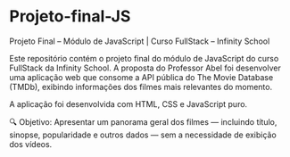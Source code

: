 # Projeto-final-JS
Projeto Final – Módulo de JavaScript | Curso FullStack – Infinity School

Este repositório contém o projeto final do módulo de JavaScript do curso FullStack da Infinity School. A proposta do Professor Abel foi desenvolver uma aplicação web que consome a API pública do The Movie Database (TMDb), exibindo informações dos filmes mais relevantes do momento.

A aplicação foi desenvolvida com HTML, CSS e JavaScript puro.

🔍 Objetivo: Apresentar um panorama geral dos filmes — incluindo título, sinopse, popularidade e outros dados — sem a necessidade de exibição dos vídeos.
